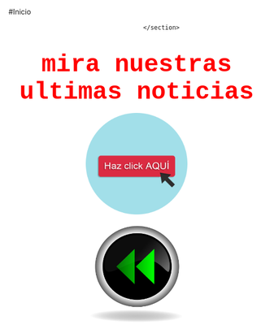 #Inicio
<!doctype>
<html>
        <head>
                  <meta charset="utf-8">
                  <title> Inicio </title>

<style>
 *{margin:0;padding;0:}
 html {background-color:white;}


<body>
   <CENTER>  <FONT FACE="courier" SIZE=15 COLOR="black">
                                         ENTRE NOTAS </FONT> </CENTER>
                                                   </STYLE>  </h1>
                                         </section>   
<h1> <CENTER>  <FONT FACE="courier" SIZE=10 COLOR="RED">
                                      mira nuestras ultimas noticias </FONT> </CENTER>  </h1> 
<pre>
<CENTER><a href="https://entrenotas16314076.wordpress.com/"><IMG SRC="click.png"ALIGN=CENTER WIDTH=200 HEIGHT=200></a></pre></CENTER>

<pre>
<CENTER><a href="file:///C:/Users/wil/Desktop/Yepez%20Carmen,%20Valeria%202/p%C3%A1gina.html"><IMG SRC="atras.png"ALIGN=CENTER WIDTH=200 HEIGHT=200></a></pre></CENTER>

 </body>

</html>

